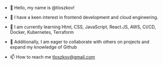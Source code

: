 - 👋 Hello, my name is @tloszkov!
- 👀 I have a keen interest in frontend development and cloud engineering.
- 🌱 I am currently learning Html, CSS, JavaScript, React.JS, AWS, CI/CD, Docker, Kubernetes, Terraform
- 💞️ Additionally, I am eager to collaborate with others on projects and expand my knowledge of Github

- 📫 How to reach me tloszkov@gmail.com

<!---
tloszkov/tloszkov is a ✨ special ✨ repository because its `README.md` (this file) appears on your GitHub profile.
You can click the Preview link to take a look at your changes.
--->
